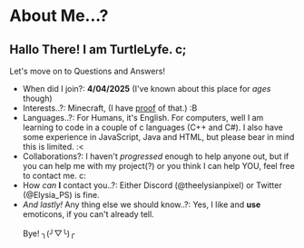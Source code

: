 # About Me...?
## Hallo There! I am TurtleLyfe. c;

Let's move on to Questions and Answers!
- When did I join?: **4/04/2025** (I've known about this place for *ages* though)
- Interests..?: Minecraft, (I have <a href="https://www.planetminecraft.com/member/ellie_pix_s/">proof</a> of that.) :B
- Languages..?: For Humans, it's English. For computers, well I am learning to code in a couple of c languages (C++ and C#). I also have some experience in JavaScript, Java and HTML, but please bear in mind this is limited. :< 
- Collaborations?: I haven't *progressed* enough to help anyone out, but if you can help me with my project(?) or you think I can help YOU, feel free to contact me. c:
- How *can* **I** contact you..?: Either Discord (@theelysianpixel) or Twitter (@Elysia_PS) is fine. 
- *And lastly!* Any thing else we should know..?: Yes, I like and **use** emoticons, if you can't already tell.
  </br></br>Bye! ╮(╯▽╰)╭
